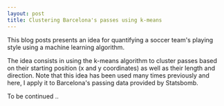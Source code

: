 ```yaml
---
layout: post
title: Clustering Barcelona's passes using k-means
---
```


This blog posts presents an idea for quantifying a soccer team's playing style using a machine learning algorithm. 

The idea consists in using the k-means algorithm to cluster passes based on their starting position (x and y coordinates) as well as their length and direction. Note that this idea has been used many times previously and here, I apply it to Barcelona's passing data provided by Statsbomb. 

To be continued ..

